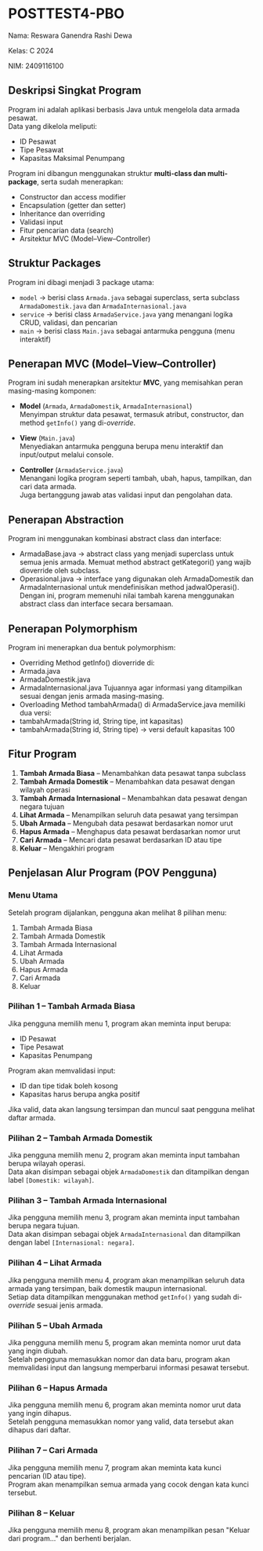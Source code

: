 # POSTTEST4-PBO
Nama: Reswara Ganendra Rashi Dewa

Kelas: C 2024

NIM: 2409116100

## Deskripsi Singkat Program
Program ini adalah aplikasi berbasis Java untuk mengelola data armada pesawat.  
Data yang dikelola meliputi:

- ID Pesawat  
- Tipe Pesawat  
- Kapasitas Maksimal Penumpang  

Program ini dibangun menggunakan struktur **multi-class dan multi-package**, serta sudah menerapkan:

- Constructor dan access modifier  
- Encapsulation (getter dan setter)  
- Inheritance dan overriding  
- Validasi input  
- Fitur pencarian data (search)  
- Arsitektur MVC (Model–View–Controller)

## Struktur Packages
Program ini dibagi menjadi 3 package utama:

- `model` → berisi class `Armada.java` sebagai superclass, serta subclass `ArmadaDomestik.java` dan `ArmadaInternasional.java`  
- `service` → berisi class `ArmadaService.java` yang menangani logika CRUD, validasi, dan pencarian  
- `main` → berisi class `Main.java` sebagai antarmuka pengguna (menu interaktif)

## Penerapan MVC (Model–View–Controller)

Program ini sudah menerapkan arsitektur **MVC**, yang memisahkan peran masing-masing komponen:

- **Model** (`Armada`, `ArmadaDomestik`, `ArmadaInternasional`)  
  Menyimpan struktur data pesawat, termasuk atribut, constructor, dan method `getInfo()` yang di-*override*.

- **View** (`Main.java`)  
  Menyediakan antarmuka pengguna berupa menu interaktif dan input/output melalui console.

- **Controller** (`ArmadaService.java`)  
  Menangani logika program seperti tambah, ubah, hapus, tampilkan, dan cari data armada.  
  Juga bertanggung jawab atas validasi input dan pengolahan data.

## Penerapan Abstraction
Program ini menggunakan kombinasi abstract class dan interface:
- ArmadaBase.java → abstract class yang menjadi superclass untuk semua jenis armada.
Memuat method abstract getKategori() yang wajib dioverride oleh subclass.
- Operasional.java → interface yang digunakan oleh ArmadaDomestik dan ArmadaInternasional untuk mendefinisikan method jadwalOperasi().
Dengan ini, program memenuhi nilai tambah karena menggunakan abstract class dan interface secara bersamaan.

## Penerapan Polymorphism
Program ini menerapkan dua bentuk polymorphism:
- Overriding
Method getInfo() dioverride di:
- Armada.java
- ArmadaDomestik.java
- ArmadaInternasional.java
Tujuannya agar informasi yang ditampilkan sesuai dengan jenis armada masing-masing.
- Overloading
Method tambahArmada() di ArmadaService.java memiliki dua versi:
- tambahArmada(String id, String tipe, int kapasitas)
- tambahArmada(String id, String tipe) → versi default kapasitas 100

## Fitur Program
1. **Tambah Armada Biasa** – Menambahkan data pesawat tanpa subclass  
2. **Tambah Armada Domestik** – Menambahkan data pesawat dengan wilayah operasi  
3. **Tambah Armada Internasional** – Menambahkan data pesawat dengan negara tujuan  
4. **Lihat Armada** – Menampilkan seluruh data pesawat yang tersimpan  
5. **Ubah Armada** – Mengubah data pesawat berdasarkan nomor urut  
6. **Hapus Armada** – Menghapus data pesawat berdasarkan nomor urut  
7. **Cari Armada** – Mencari data pesawat berdasarkan ID atau tipe  
9. **Keluar** – Mengakhiri program

## Penjelasan Alur Program (POV Pengguna)

### Menu Utama
Setelah program dijalankan, pengguna akan melihat 8 pilihan menu:
1. Tambah Armada Biasa
2. Tambah Armada Domestik
3. Tambah Armada Internasional
4. Lihat Armada
5. Ubah Armada
6. Hapus Armada
7. Cari Armada
8. Keluar

### Pilihan 1 – Tambah Armada Biasa
Jika pengguna memilih menu 1, program akan meminta input berupa:
- ID Pesawat
- Tipe Pesawat
- Kapasitas Penumpang

Program akan memvalidasi input:
- ID dan tipe tidak boleh kosong
- Kapasitas harus berupa angka positif

Jika valid, data akan langsung tersimpan dan muncul saat pengguna melihat daftar armada.

### Pilihan 2 – Tambah Armada Domestik
Jika pengguna memilih menu 2, program akan meminta input tambahan berupa wilayah operasi.  
Data akan disimpan sebagai objek `ArmadaDomestik` dan ditampilkan dengan label `[Domestik: wilayah]`.

### Pilihan 3 – Tambah Armada Internasional
Jika pengguna memilih menu 3, program akan meminta input tambahan berupa negara tujuan.  
Data akan disimpan sebagai objek `ArmadaInternasional` dan ditampilkan dengan label `[Internasional: negara]`.

### Pilihan 4 – Lihat Armada
Jika pengguna memilih menu 4, program akan menampilkan seluruh data armada yang tersimpan, baik domestik maupun internasional.  
Setiap data ditampilkan menggunakan method `getInfo()` yang sudah di-*override* sesuai jenis armada.

### Pilihan 5 – Ubah Armada
Jika pengguna memilih menu 5, program akan meminta nomor urut data yang ingin diubah.  
Setelah pengguna memasukkan nomor dan data baru, program akan memvalidasi input dan langsung memperbarui informasi pesawat tersebut.

### Pilihan 6 – Hapus Armada
Jika pengguna memilih menu 6, program akan meminta nomor urut data yang ingin dihapus.  
Setelah pengguna memasukkan nomor yang valid, data tersebut akan dihapus dari daftar.

### Pilihan 7 – Cari Armada
Jika pengguna memilih menu 7, program akan meminta kata kunci pencarian (ID atau tipe).  
Program akan menampilkan semua armada yang cocok dengan kata kunci tersebut.

### Pilihan 8 – Keluar
Jika pengguna memilih menu 8, program akan menampilkan pesan "Keluar dari program..." dan berhenti berjalan.
